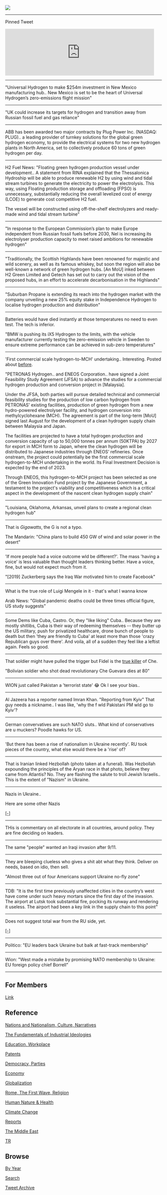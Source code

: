 <img src="https://drive.google.com/uc?export=view&id=1B2wf9R7AMH1d7Vw6e2mucLbIQ5NSjir7"/>

---

Pinned Tweet

<iframe width="95%" src="https://www.youtube.com/embed/2dgzKW8EKMc" title="YouTube video player" frameborder="0" allow="accelerometer; autoplay; clipboard-write; encrypted-media; gyroscope; picture-in-picture" allowfullscreen></iframe>

---

"Universal Hydrogen to make $254m investment in New Mexico
manufacturing hub.. New Mexico is set to be the heart of Universal
Hydrogen’s zero-emissions flight mission"

---

"UK could increase its targets for hydrogen and transition away from
Russian fossil fuel and gas reliance"

---

ABB has been awarded two major contracts by Plug Power Inc. (NASDAQ:
PLUG).. a leading provider of turnkey solutions for the global green
hydrogen economy, to provide the electrical systems for two new
hydrogen plants in North America, set to collectively produce 60 tons
of green hydrogen per day. 

---

H2 Fuel News: "Floating green hydrogen production vessel under
development.. A statement from RINA explained that the Thessalonica
Hydroship will be able to produce renewable H2 by using wind and tidal
stream turbines to generate the electricity to power the
electrolysis. This way, using Floating production storage and
offloading (FPSO) is unnecessary, substantially reducing the overall
levelized cost of energy (LCOE) to generate cost competitive H2 fuel.

The vessel will be constructed using off-the-shelf electrolyzers and
ready-made wind and tidal stream turbine"

---

"In response to the European Commission’s plan to make Europe
independent from Russian fossil fuels before 2030, Nel is increasing
its electrolyser production capacity to meet raised ambitions for
renewable hydrogen"

---

"Traditionally, the Scottish Highlands have been renowned for majestic
and wild scenery, as well as its famous whiskey, but soon the region
will also be well-known a network of green hydrogen hubs. [An MoU]
inked between H2 Green Limited and Getech has set out to carry out the
vision of the proposed hubs, in an effort to accelerate
decarbonisation in the Highlands"

---

"Suburban Propane is extending its reach into the hydrogen market with
the company unveiling a new 25% equity stake in Independence Hydrogen
to localise hydrogen production and distribution"

---

Batteries would have died instantly at those temperatures no need
to even test. The tech is inferior.

"BMW is pushing its iX5 Hydrogen to the limits, with the vehicle
manufacturer currently testing the zero-emission vehicle in Sweden to
ensure extreme performance can be achieved in sub-zero temperatures"

---

'First commercial scale hydrogen-to-MCH' undertaking.. Interesting.
Posted about [before](2020/10/methyl-cyclohexane-h2.md).

"PETRONAS Hydrogen.. and ENEOS Corporation.. have signed a Joint
Feasibility Study Agreement (JFSA) to advance the studies for a
commercial hydrogen production and conversion project in [Malaysia].

Under the JFSA, both parties will pursue detailed technical and
commercial feasibility studies for the production of low carbon
hydrogen from PETRONAS’ existing facilities, production of green
hydrogen from a new hydro-powered electrolyser facility, and hydrogen
conversion into methylcyclohexane (MCH). The agreement is part of the
long-term [MoU] signed last August for the development of a clean
hydrogen supply chain between Malaysia and Japan.

The facilities are projected to have a total hydrogen production and
conversion capacity of up to 50,000 tonnes per annum (50KTPA) by 2027
for export in MCH form to Japan, where the clean hydrogen will be
distributed to Japanese industries through ENEOS’ refineries. Once
onstream, the project could potentially be the first commercial scale
hydrogen-to-MCH undertaking in the world. Its Final Investment
Decision is expected by the end of 2023.

Through ENEOS, this hydrogen-to-MCH project has been selected as one
of the Green Innovation Fund project by the Japanese Government, a
testament to the project's viability and competitiveness which is a
critical aspect in the development of the nascent clean hydrogen
supply chain"

---

"Louisiana, Oklahoma, Arkansas, unveil plans to create a regional clean
hydrogen hub"

---

That is *Gigawatts*, the G is not a typo.

The Mandarin: "China plans to build 450 GW of wind and solar power in the desert"

---

'If more people had a voice outcome wld be different?'. The mass
'having a voice' is less valuable than thought leaders thinking
better. Have a voice, fine, but would not expect much from it.

"[2019] Zuckerberg says the Iraq War motivated him to create Facebook"

---

What is the true role of Luigi Mengele in it - that's what I wanna know

Arab News: "Global pandemic deaths could be three times official
figure, US study suggests"

---

Some Dems like Cuba, Castro. Or, they "like liking" Cuba.. Because
they are mostly shitlibs, Cuba is their way of redeeming themselves --
they butter up the US military, push for privatized healthcare, drone
bunch of people to death but then 'they are friendly to Cuba' at least
more than those 'crazy Republican guys over there'. And voila, all of
a sudden they feel like a leftist again. Feels so good. 

---

That soldier might have pulled the trigger but Fidel is the
[true killer](2015/04/dictators-handbook-mesquita.md#fidelche)
of Che.

"Bolivian soldier who shot dead revolutionary Che Guevara dies at 80"

---

WION just called Pakistan a 'terrorist state' 😂 Ok I see your bias..

---

Al Jazeera has a reporter named Imran Khan. "Reporting from Kyiv" That
guy needs a nickname.. I was like, 'why the f wld Pakistani PM wld go
to Kyiv'?

---

German convervatives are such NATO sluts.. What kind of conservatives
are u muckers? Poodle hawks for US. 

---

'But there has been a rise of nationalism in Ukraine recently'.  RU
took pieces of the country, what else would there be a 'rise' of?

---

That is Iranian linked Hezbollah (photo taken at a funeral). Was
Hezbollah expounding the principles of the Aryan race in that photo,
believe they came from Atlantis?  No. They are flashing the salute to
troll Jewish Israelis.. This is the extent of "Nazism" in Ukraine.

---

Nazis in Ukraine..

Here are some other Nazis

[[-]](https://pbs.twimg.com/media/FNjIZsDVIA8Mhta?format=jpg&name=small)

---

THis is commentary on all electorate in all countries, around policy.
They are fine deciding on leaders. 

---

The same "people" wanted an Iraqi invasion after 9/11.

---

They are bleeping clueless who gives a shit abt what they think.
Deliver on needs, based on idio, then sell.

"Almost three out of four Americans support Ukraine no-fly zone"

---

TDB: "It is the first time previously unaffected cities in the
country’s west have come under such heavy mortars since the first day
of the invasion. The airport at Lutsk took substantial fire, pocking
its runway and rendering it useless. The airport had been a key link
in the supply chain to this point"

---

Does not suggest total war from the RU side, yet.

[[-]](https://www.understandingwar.org/backgrounder/russian-offensive-campaign-assessment-march-10)

---

Politico: "EU leaders back Ukraine but balk at fast-track membership"

---

Wion: "West made a mistake by promising NATO membership to Ukraine: EU
foreign policy chief Borrell"

---

## For Members

[Link](https://thirdwave-members.herokuapp.com)

## Reference

[Nations and Nationalism, Culture, Narratives](/2013/02/nations-and-nationalism.md)

[The Fundamentals of Industrial Ideologies](/2011/04/fundamentals-of-industrial-ideologies.md)

[Education, Workplace](2017/09/education-workplace.md)

[Patents](/2018/09/patents.md)

[Democracy, Parties](/2016/11/democracy.md)

[Economy](/2018/05/economy.md)

[Globalization](/2018/09/globalization.md)

[Rome, The First Wave, Religion](/2017/12/rome.md)

[Human Nature & Health](/2020/07/human-nature.md)

[Climate Change](/2018/12/climate.md)

[Reports](/2019/05/reports.md)

[The Middle East](/2019/07/middleeast.md)

[TR](../tr)

## Browse

[By Year](years.md)

[Search](search.html)

[Tweet Archive](/tweets/README.md)


